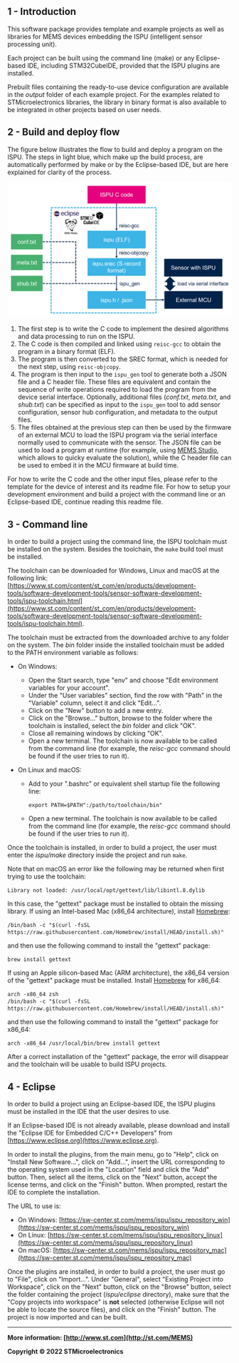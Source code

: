 ## 1 - Introduction

This software package provides template and example projects as well as libraries for MEMS devices embedding the ISPU (intelligent sensor processing unit).

Each project can be built using the command line (make) or any Eclipse-based IDE, including STM32CubeIDE, provided that the ISPU plugins are installed.

Prebuilt files containing the ready-to-use device configuration are available in the *output* folder of each example project. For the examples related to STMicroelectronics libraries, the library in binary format is also available to be integrated in other projects based on user needs.

## 2 - Build and deploy flow

The figure below illustrates the flow to build and deploy a program on the ISPU. The steps in light blue, which make up the build process, are automatically performed by make or by the Eclipse-based IDE, but are here explained for clarity of the process.

![](./_media/build_deploy_ispu.png)

1. The first step is to write the C code to implement the desired algorithms and data processing to run on the ISPU.
2. The C code is then compiled and linked using `reisc-gcc` to obtain the program in a binary format (ELF).
3. The program is then converted to the SREC format, which is needed for the next step, using `reisc-objcopy`.
4. The program is then input to the `ispu_gen` tool to generate both a JSON file and a C header file. These files are equivalent and contain the sequence of write operations required to load the program from the device serial interface. Optionally, additional files (*conf.txt*, *meta.txt*, and *shub.txt*) can be specified as input to the `ispu_gen` tool to add sensor configuration, sensor hub configuration, and metadata to the output files.
5. The files obtained at the previous step can then be used by the firmware of an external MCU to load the ISPU program via the serial interface normally used to communicate with the sensor. The JSON file can be used to load a program at runtime (for example, using [MEMS Studio](https://www.st.com/en/development-tools/mems-studio.html), which allows to quicky evaluate the solution), while the C header file can be used to embed it in the MCU firmware at build time.

For how to write the C code and the other input files, please refer to the template for the device of interest and its readme file. For how to setup your development environment and build a project with the command line or an Eclipse-based IDE, continue reading this readme file.

## 3 - Command line

In order to build a project using the command line, the ISPU toolchain must be installed on the system. Besides the toolchain, the `make` build tool must be installed.

The toolchain can be downloaded for Windows, Linux and macOS at the following link: [https://www.st.com/content/st_com/en/products/development-tools/software-development-tools/sensor-software-development-tools/ispu-toolchain.html](https://www.st.com/content/st_com/en/products/development-tools/software-development-tools/sensor-software-development-tools/ispu-toolchain.html).

The toolchain must be extracted from the downloaded archive to any folder on the system. The *bin* folder inside the installed toolchain must be added to the PATH environment variable as follows:

* On Windows:

  * Open the Start search, type "env" and choose "Edit environment variables for your account".
  * Under the "User variables" section, find the row with "Path" in the "Variable" column, select it and click "Edit...".
  * Click on the "New" button to add a new entry.
  * Click on the "Browse..." button, browse to the folder where the toolchain is installed, select the *bin* folder and click "OK".
  * Close all remaining windows by clicking "OK".
  * Open a new terminal. The toolchain is now available to be called from the command line (for example, the *reisc-gcc* command should be found if the user tries to run it).

* On Linux and macOS:

  * Add to your ".bashrc" or equivalent shell startup file the following line:

    ```shell
    export PATH=$PATH":/path/to/toolchain/bin"
    ```

  * Open a new terminal. The toolchain is now available to be called from the command line (for example, the *reisc-gcc* command should be found if the user tries to run it).

Once the toolchain is installed, in order to build a project, the user must enter the *ispu/make* directory inside the project and run `make`.

Note that on macOS an error like the following may be returned when first trying to use the toolchain:

```shell
Library not loaded: /usr/local/opt/gettext/lib/libintl.8.dylib
```

In this case, the "gettext" package must be installed to obtain the missing library. If using an Intel-based Mac (x86_64 architecture), install [Homebrew](https://brew.sh):

```shell
/bin/bash -c "$(curl -fsSL https://raw.githubusercontent.com/Homebrew/install/HEAD/install.sh)"
```

and then use the following command to install the "gettext" package:

```shell
brew install gettext
```

If using an Apple silicon-based Mac (ARM architecture), the x86_64 version of the "gettext" package must be installed. Install [Homebrew](https://brew.sh) for x86_64:

```shell
arch -x86_64 zsh
/bin/bash -c "$(curl -fsSL https://raw.githubusercontent.com/Homebrew/install/HEAD/install.sh)"
```

and then use the following command to install the "gettext" package for x86_64:

```shell
arch -x86_64 /usr/local/bin/brew install gettext
```

After a correct installation of the "gettext" package, the error will disappear and the toolchain will be usable to build ISPU projects.

## 4 - Eclipse

In order to build a project using an Eclipse-based IDE, the ISPU plugins must be installed in the IDE that the user desires to use.

If an Eclipse-based IDE is not already available, please download and install the "Eclipse IDE for Embedded C/C++ Developers" from [https://www.eclipse.org](https://www.eclipse.org).

In order to install the plugins, from the main menu, go to "Help", click on "Install New Software...", click on "Add...", insert the URL corresponding to the operating system used in the "Location" field and click the "Add" button. Then, select all the items, click on the "Next" button, accept the license terms, and click on the "Finish" button. When prompted, restart the IDE to complete the installation.

The URL to use is:

* On Windows: [https://sw-center.st.com/mems/ispu/ispu_repository_win](https://sw-center.st.com/mems/ispu/ispu_repository_win)
* On Linux: [https://sw-center.st.com/mems/ispu/ispu_repository_linux](https://sw-center.st.com/mems/ispu/ispu_repository_linux)
* On macOS: [https://sw-center.st.com/mems/ispu/ispu_repository_mac](https://sw-center.st.com/mems/ispu/ispu_repository_mac)

Once the plugins are installed, in order to build a project, the user must go to "File", click on "Import...". Under "General", select "Existing Project into Workspace", click on the "Next" button, click on the "Browse" button, select the folder containing the project (*ispu/eclipse* directory), make sure that the "Copy projects into workspace" is **not** selected (otherwise Eclipse will not be able to locate the source files), and click on the "Finish" button. The project is now imported and can be built.

------

**More information: [http://www.st.com](http://st.com/MEMS)**

**Copyright © 2022 STMicroelectronics**
